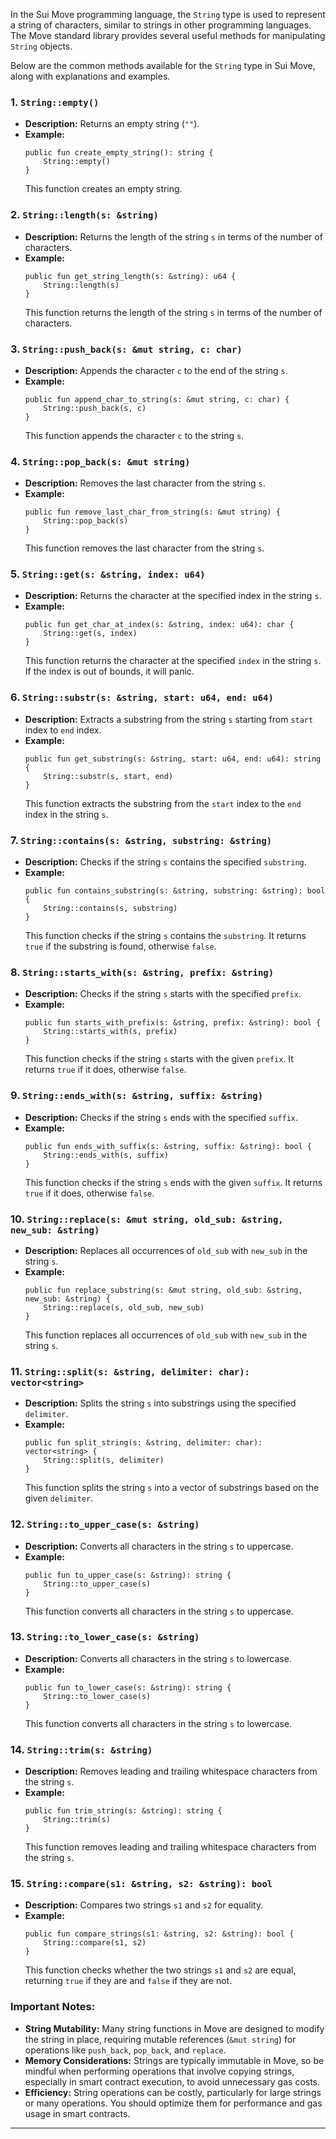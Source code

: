 In the Sui Move programming language, the `String` type is used to represent a string of characters, similar to strings in other programming languages. The Move standard library provides several useful methods for manipulating `String` objects.

Below are the common methods available for the `String` type in Sui Move, along with explanations and examples.

### 1. **`String::empty()`**
   - **Description:** Returns an empty string (`""`).
   - **Example:**
     ```move
     public fun create_empty_string(): string {
         String::empty()
     }
     ```
     This function creates an empty string.

### 2. **`String::length(s: &string)`**
   - **Description:** Returns the length of the string `s` in terms of the number of characters.
   - **Example:**
     ```move
     public fun get_string_length(s: &string): u64 {
         String::length(s)
     }
     ```
     This function returns the length of the string `s` in terms of the number of characters.

### 3. **`String::push_back(s: &mut string, c: char)`**
   - **Description:** Appends the character `c` to the end of the string `s`.
   - **Example:**
     ```move
     public fun append_char_to_string(s: &mut string, c: char) {
         String::push_back(s, c)
     }
     ```
     This function appends the character `c` to the string `s`.

### 4. **`String::pop_back(s: &mut string)`**
   - **Description:** Removes the last character from the string `s`.
   - **Example:**
     ```move
     public fun remove_last_char_from_string(s: &mut string) {
         String::pop_back(s)
     }
     ```
     This function removes the last character from the string `s`.

### 5. **`String::get(s: &string, index: u64)`**
   - **Description:** Returns the character at the specified index in the string `s`.
   - **Example:**
     ```move
     public fun get_char_at_index(s: &string, index: u64): char {
         String::get(s, index)
     }
     ```
     This function returns the character at the specified `index` in the string `s`. If the index is out of bounds, it will panic.

### 6. **`String::substr(s: &string, start: u64, end: u64)`**
   - **Description:** Extracts a substring from the string `s` starting from `start` index to `end` index.
   - **Example:**
     ```move
     public fun get_substring(s: &string, start: u64, end: u64): string {
         String::substr(s, start, end)
     }
     ```
     This function extracts the substring from the `start` index to the `end` index in the string `s`.

### 7. **`String::contains(s: &string, substring: &string)`**
   - **Description:** Checks if the string `s` contains the specified `substring`.
   - **Example:**
     ```move
     public fun contains_substring(s: &string, substring: &string): bool {
         String::contains(s, substring)
     }
     ```
     This function checks if the string `s` contains the `substring`. It returns `true` if the substring is found, otherwise `false`.

### 8. **`String::starts_with(s: &string, prefix: &string)`**
   - **Description:** Checks if the string `s` starts with the specified `prefix`.
   - **Example:**
     ```move
     public fun starts_with_prefix(s: &string, prefix: &string): bool {
         String::starts_with(s, prefix)
     }
     ```
     This function checks if the string `s` starts with the given `prefix`. It returns `true` if it does, otherwise `false`.

### 9. **`String::ends_with(s: &string, suffix: &string)`**
   - **Description:** Checks if the string `s` ends with the specified `suffix`.
   - **Example:**
     ```move
     public fun ends_with_suffix(s: &string, suffix: &string): bool {
         String::ends_with(s, suffix)
     }
     ```
     This function checks if the string `s` ends with the given `suffix`. It returns `true` if it does, otherwise `false`.

### 10. **`String::replace(s: &mut string, old_sub: &string, new_sub: &string)`**
   - **Description:** Replaces all occurrences of `old_sub` with `new_sub` in the string `s`.
   - **Example:**
     ```move
     public fun replace_substring(s: &mut string, old_sub: &string, new_sub: &string) {
         String::replace(s, old_sub, new_sub)
     }
     ```
     This function replaces all occurrences of `old_sub` with `new_sub` in the string `s`.

### 11. **`String::split(s: &string, delimiter: char): vector<string>`**
   - **Description:** Splits the string `s` into substrings using the specified `delimiter`.
   - **Example:**
     ```move
     public fun split_string(s: &string, delimiter: char): vector<string> {
         String::split(s, delimiter)
     }
     ```
     This function splits the string `s` into a vector of substrings based on the given `delimiter`.

### 12. **`String::to_upper_case(s: &string)`**
   - **Description:** Converts all characters in the string `s` to uppercase.
   - **Example:**
     ```move
     public fun to_upper_case(s: &string): string {
         String::to_upper_case(s)
     }
     ```
     This function converts all characters in the string `s` to uppercase.

### 13. **`String::to_lower_case(s: &string)`**
   - **Description:** Converts all characters in the string `s` to lowercase.
   - **Example:**
     ```move
     public fun to_lower_case(s: &string): string {
         String::to_lower_case(s)
     }
     ```
     This function converts all characters in the string `s` to lowercase.

### 14. **`String::trim(s: &string)`**
   - **Description:** Removes leading and trailing whitespace characters from the string `s`.
   - **Example:**
     ```move
     public fun trim_string(s: &string): string {
         String::trim(s)
     }
     ```
     This function removes leading and trailing whitespace characters from the string `s`.

### 15. **`String::compare(s1: &string, s2: &string): bool`**
   - **Description:** Compares two strings `s1` and `s2` for equality.
   - **Example:**
     ```move
     public fun compare_strings(s1: &string, s2: &string): bool {
         String::compare(s1, s2)
     }
     ```
     This function checks whether the two strings `s1` and `s2` are equal, returning `true` if they are and `false` if they are not.

### Important Notes:
- **String Mutability:** Many string functions in Move are designed to modify the string in place, requiring mutable references (`&mut string`) for operations like `push_back`, `pop_back`, and `replace`.
- **Memory Considerations:** Strings are typically immutable in Move, so be mindful when performing operations that involve copying strings, especially in smart contract execution, to avoid unnecessary gas costs.
- **Efficiency:** String operations can be costly, particularly for large strings or many operations. You should optimize them for performance and gas usage in smart contracts.
---
